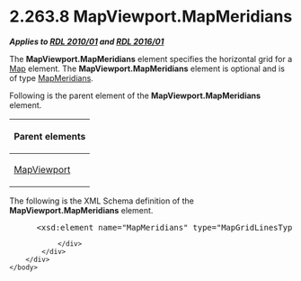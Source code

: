 <html dir="LTR" xmlns:mshelp="http://msdn.microsoft.com/mshelp" xmlns:ddue="http://ddue.schemas.microsoft.com/authoring/2003/5" xmlns:xlink="http://www.w3.org/1999/xlink" xmlns:tool="http://www.microsoft.com/tooltip">
    <head>
        <meta http-equiv="Content-Type" content="text/html; CHARSET=utf-8"></meta>
        <meta name="save" content="history"></meta>
        <title>2.263.8 MapViewport.MapMeridians</title>
        <xml>
            <mshelp:toctitle title="2.263.8 MapViewport.MapMeridians"></mshelp:toctitle>
            <mshelp:rltitle title="[MS-RDL]: MapViewport.MapMeridians"></mshelp:rltitle>
            <mshelp:keyword index="A" term="2600aadb-9189-46e0-8fee-73e84a669f64"></mshelp:keyword>
            <mshelp:attr name="DCSext.ContentType" value="open specification"></mshelp:attr>
            <mshelp:attr name="AssetID" value="2600aadb-9189-46e0-8fee-73e84a669f64"></mshelp:attr>
            <mshelp:attr name="TopicType" value="kbRef"></mshelp:attr>
            <mshelp:attr name="DCSext.Title" value="[MS-RDL]: MapViewport.MapMeridians" />
        </xml>
    </head>
    <body>
        <div id="header">
            <h1 class="heading">2.263.8 MapViewport.MapMeridians</h1>
        </div>
        <div id="mainSection">
            <div id="mainBody">
                <div id="allHistory" class="saveHistory"></div>
                <div id="sectionSection0" class="section" name="collapseableSection">
                    

<p><b><i>Applies to </i></b><a href="3428e690-a348-4ec7-8a6a-8efb42d2cdee.md"><b><i>RDL 2010/01</i></b></a><b><i>
and </i></b><a href="52ce3983-2bfc-4e72-9359-42aaf5fe4509.md"><b><i>RDL 2016/01</i></b></a></p>

<p>The <b>MapViewport.MapMeridians</b> element specifies the
horizontal grid for a <a href="fd166dd8-6772-4507-b3f6-50a2b7cfd6ac.md">Map</a>
element. The <b>MapViewport.MapMeridians</b> element is optional and is of type
<a href="1b4b7c95-9a91-4272-a237-7791f40398a2.md">MapMeridians</a>.</p>

<p>Following is the parent element of the <b>MapViewport.MapMeridians</b>
element.</p>

<table>
 <thead>
  <tr>
   <th>
   <p>Parent elements</p>
   </th>
  </tr>
 </thead>
 <tr>
  <td>
  <p><a href="55679f1a-a5b6-4b08-b284-ff6e27deedb4.md">MapViewport</a></p>
  </td>
 </tr>
</table>

<p>The following is the XML Schema definition of the <b>MapViewport.MapMeridians</b>
element.</p>

<dl>
<dd>
<div><pre> &lt;xsd:element name=&quot;MapMeridians&quot; type=&quot;MapGridLinesType&quot; minOccurs=&quot;0&quot; /&gt;
</pre></div>
</dd></dl>


                </div>
            </div>
        </div>
    </body>
</html>